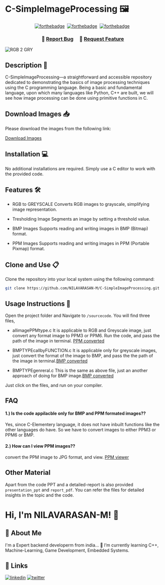 # C-SimpleImageProcessing 🖼️
<div align="center">

[![forthebadge](https://forthebadge.com/images/badges/built-with-love.svg)](https://forthebadge.com)&nbsp;
[![forthebadge](https://forthebadge.com/images/badges/made-with-c.svg)](https://forthebadge.com)&nbsp;
[![forthebadge](https://forthebadge.com/images/badges/open-source.svg)](https://forthebadge.com)&nbsp;

</div>



<h3 align="center">
    🔹
    <a href="https://github.com/NILAVARASAN-M/C-SimpleImageProcessing/issues">Report Bug</a> &nbsp; &nbsp;
    🔹
    <a href="https://github.com/NILAVARASAN-M/C-SimpleImageProcessing/issues">Request Feature</a>
</h3>

![RGB 2 GRY](https://scikit-image.org/docs/stable/_images/sphx_glr_plot_rgb_to_gray_001.png)



## Description 📝

C-SimpleImageProcessing—a straightforward and accessible repository dedicated to demonstrating the basics of image processing techniques using the C programming language. Being a basic and fundamental language, upon which many languages like Python, C++ are built, we will see how image processing can be done using primitive functions in C.
##  Download Images 📥

Please download the images from the following link:

[Download Images](https://drive.google.com/drive/folders/1_wbBsDUkYu9iiweO-pBydyQckDkVlDoK?usp=drive_link)
## Installation 💻

No additional installations are required. Simply use a C editor to work with the provided code.

## Features 🛠️

- RGB to GREYSCALE
Converts RGB images to grayscale, simplifying image representation.

- Tresholding Image
Segments an image by setting a threshold value.
  
- BMP Images
Supports reading and writing images in BMP (Bitmap) format.
  
- PPM Images
Supports reading and writing images in PPM (Portable Pixmap) format.
## Clone and Use 📋

Clone the repository into your local system using the following command:

```bash
git clone https://github.com/NILAVARASAN-M/C-SimpleImageProcessing.git
```

## Usage Instructions 🔧

Open the project folder and Navigate to `/sourcecode`.
You will find three files,
- allimagePPMtype.c
It is applicable to RGB and Greyscale image, just convert any format image to PPM3 or PPM6. Run the code, and pass the path of the image in terminal.
[PPM converted](https://convertio.co/jpg-ppm/)

- BMPTYPEcallbyFUNCTION.c
It is applicable only for greyscale images, just convert the format of the image to BMP, and pass the the path of the image in terminal.[BMP converted](https://convertio.co/jpg-bmp/)

- BMPTYPEgenreral.c
This is the same as above file, just an another approach of doing for BMP image.[BMP converted](https://convertio.co/jpg-bmp/)

Just click on the files, and run on your compiler.
## FAQ

#### 1.) Is the code appilacble only for BMP and PPM formated images??

Yes, since C-Elementery language, it does not have inbuilt functions like the other languages do have. So we have to convert images to either PPM3 or PPM6 or BMP.

#### 2.) How can I view PPM images??

convert the PPM image to JPG format, and view. [PPM viewer](https://convertio.co/ppm-jpg/)
## Other Material

Apart from the code PPT and a detailed-report is also provided `presentation_ppt` and `report_pdf`. You can refer the files for detailed insights in the topic and the code.

# Hi, I'm NILAVARASAN-M! 👋


## 🚀 About Me
I'm a Expert backend developerm from india...
🌱 I’m currently learning C++, Machine-Learning, Game Development, Embedded Systems.

## 🔗 Links
[![linkedin](https://img.shields.io/badge/linkedin-0A66C2?style=for-the-badge&logo=linkedin&logoColor=white)](https://www.linkedin.com/)
[![twitter](https://img.shields.io/badge/twitter-1DA1F2?style=for-the-badge&logo=twitter&logoColor=white)](https://x.com/NilaVar83507149?t=cH8mUu4_QuOGKTml9QuaTg&s=09)
